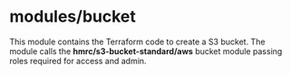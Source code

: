# modules/bucket

This module contains the Terraform code to create a S3 bucket.  The module calls the **hmrc/s3-bucket-standard/aws**
bucket module passing roles required for access and admin.
